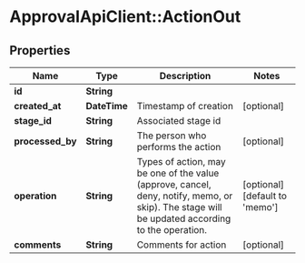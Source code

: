 # ApprovalApiClient::ActionOut

## Properties
Name | Type | Description | Notes
------------ | ------------- | ------------- | -------------
**id** | **String** |  | 
**created_at** | **DateTime** | Timestamp of creation | [optional] 
**stage_id** | **String** | Associated stage id | 
**processed_by** | **String** | The person who performs the action | [optional] 
**operation** | **String** | Types of action, may be one of the value (approve, cancel, deny, notify, memo, or skip). The stage will be updated according to the operation. | [optional] [default to &#39;memo&#39;]
**comments** | **String** | Comments for action | [optional] 


